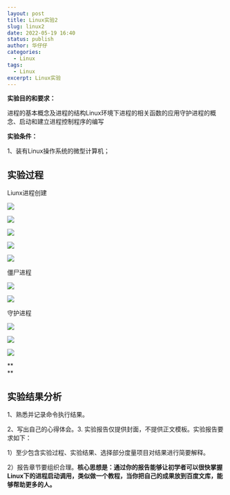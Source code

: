 ```yaml
---
layout: post
title: Linux实验2
slug: linux2
date: 2022-05-19 16:40
status: publish
author: 华仔仔
categories: 
  - Linux
tags: 
  - Linux
excerpt: Linux实验
---
```




**实验目的和要求：**

进程的基本概念及进程的结构Linux环境下进程的相关函数的应用守护进程的概念、启动和建立进程控制程序的编写

**实验条件：**

1、装有Linux操作系统的微型计算机；

## 实验过程

Liunx进程创建

**![](images/1.png)**

**![](images/2.png)**

**![](images/3.png)**

**![](images/4.png)**

**![](images/5.png)**

僵尸进程

**![](images/6.png)**

**![](images/7.png)**

守护进程

**![](images/8.png)**

**![](images/9.png)**

**![](images/10.png)**

\*\*  
\*\*

## 实验结果分析

1、熟悉并记录命令执行结果。

2、写出自己的心得体会。3. 实验报告仅提供封面，不提供正文模板。实验报告要求如下：

1）至少包含实验过程、实验结果、选择部分度量项目对结果进行简要解释。

2）报告章节要组织合理。**核心思想是：通过你的报告能够让初学者可以很快掌握Linux下的进程启动调用，类似做一个教程，当你把自己的成果放到百度文库，能够帮助更多的人。**
